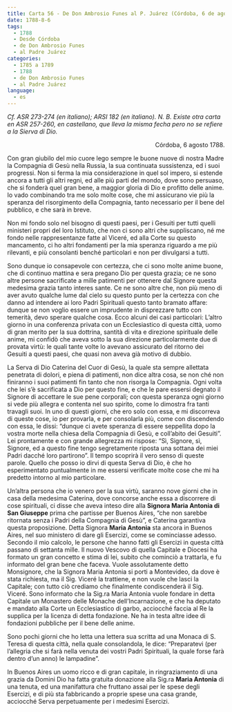 ```yaml
---
title: Carta 56 - De Don Ambrosio Funes al P. Juárez (Córdoba, 6 de agosto de 1788).
date: 1788-8-6
tags:
  - 1788
  - Desde Córdoba
  - de Don Ambrosio Funes
  - al Padre Juárez
categories:
  - 1785 a 1789
  - 1788
  - de Don Ambrosio Funes
  - al Padre Juárez
language:
  - es
---
```

_Cf. ASR 273-274 (en italiano); ARSI 182 (en italiano).
N. B. Existe otra carta en ASR 257-260, en castellano, que lleva la misma fecha pero no se refiere a la Sierva di Dio._

<div align="right">
Córdoba, 6 agosto 1788.
</div>

Con gran giubilo del mio cuore lego sempre le buone nuove di nostra Madre la Compagnia di Gesù nella Russia, la sua continuata sussistenza, ed i suoi progressi. Non si ferma la mia considerazione in quel sol impero, si estende ancora a tutti gli altri regni, ed alle più parti del mondo, dove sono persuaso, che si fonderà quel gran bene, a maggior gloria di Dio e profitto delle anime. Io vado combinando tra me solo molte cose, che mi assicurano vie più la speranza del risorgimento della Compagnia, tanto necessario per il bene del pubblico, e che sarà in breve.

Non mi fondo solo nel bisogno di questi paesi, per i Gesuiti per tutti quelli ministeri propri del loro Istituto, che non ci sono altri che suppliscano, né me fondo nelle rappresentanze fatte al Viceré, ed alla Corte su questo mancamento, ci ho altri fondamenti per la mia speranza riguardo a me più rilevanti, e più consolanti benché particolari e non per divulgarsi a tutti.

Sono dunque io consapevole con certezza, che ci sono molte anime buone, che di continuo mattina e sera pregano Dio per questa grazia; ce ne sono altre persone sacrificate a mille patimenti per ottenere dal Signore questa medesima grazia tanto interes sante. Ce ne sono altre che, non più meno di aver avuto qualche lume dal cielo su questo punto per la certezza con che danno ad intendere ai loro Padri Spirituali questo tanto bramato affare: dunque se non voglio essere un imprudente in disprezzare tutto con temerità, devo sperare qualche cosa. Ecco alcuni dei casi particolari: L’altro giorno in una conferenza privata con un Ecclesiastico di questa città, uomo di gran merito per la sua dottrina, santità di vita e direzione spirituale delle anime, mi confidò che aveva sotto la sua direzione particolarmente due di provata virtù: le quali tante volte lo avevano assicurato del ritorno dei Gesuiti a questi paesi, che quasi non aveva già motivo di dubbio.

La Serva di Dio Caterina del Cuor di Gesù, la quale sta sempre allettata penetrata di dolori, e piena di patimenti, non dice altra cosa, se non ché non finiranno i suoi patimenti fin tanto che non risorga la Compagnia. Ogni volta che lei s’è sacrificata a Dio per questo fine, e che le pare essersi degnato il Signore di accettare le sue pene corporali; con questa speranza ogni giorno si vede più allegra e contenta nel suo spirito, come lo dimostra fra tanti travagli suoi. In uno di questi giorni, che ero solo con essa, e mi discorreva di queste cose, io per provarla, e per consolarla più, come con discendendo con essa, le dissi: “dunque ci avete speranza di essere seppellita dopo la vostra morte nella chiesa della Compagnia di Gesù, e coll’abito dei Gesuiti”. Lei prontamente e con grande allegrezza mi rispose: “Sì, Signore, sì, Signore, ed a questo fine tengo segretamente riposta una sottana dei miei Padri dacché loro partirono”. Il tempo scoprirà il vero senso di queste parole. Quello che posso io dirvi di questa Serva di Dio, è che ho esperimentato puntualmente in me essersi verificate molte cose che mi ha predetto intorno al mio particolare.

Un’altra persona che io venero per la sua virtù, saranno nove giorni che in casa della medesima Caterina, dove concorse anche essa a discorrere di cose spirituali, ci disse che aveva inteso dire alla **Signora Maria Antonia di San Giuseppe** prima che partisse per Buenos Aires, “che non sarebbe ritornata senza i Padri della Compagnia di Gesù”, e Caterina garantiva questa proposizione. Detta Signora **Maria Antonia** sta ancora in Buenos Aires, nel suo ministero di dare gli Esercizi, come se cominciasse adesso. Secondo il mio calcolo, le persone che hanno fatti gli Esercizi in questa città passano di settanta mille. Il nuovo Vescovo di quella Capitale e Diocesi ha formato un gran concetto e stima di lei, subito che cominciò a trattarla, e fu informato del gran bene che faceva. Vuole assolutamente detto Monsignore, che la Signora Maria Antonia si porti a Montevideo, da dove è stata richiesta, ma il Sig. Viceré la trattiene, e non vuole che lasci la Capitale; con tutto ciò crediamo che finalmente condiscenderà il Sig. Viceré. Sono informato che la Sig.ra Maria Antonia vuole fondare in detta Capitale un Monastero delle Monache dell’Incarnazione, e che ha deputato e mandato alla Corte un Ecclesiastico di garbo, acciocché faccia al Re la supplica per la licenza di detta fondazione. Ne ha in testa altre idee di fondazioni pubbliche per il bene delle anime.

Sono pochi giorni che ho letta una lettera sua scritta ad una Monaca di S. Teresa di questa città, nella quale consolandola, le dice: “Preparatevi (per l’allegria che si farà nella venuta dei vostri Padri Spirituali, la quale forse farà dentro d’un anno) le lampadine”.

In Buenos Aires un uomo ricco e di gran capitale, in ringraziamento di una grazia da Domini Dio ha fatta gratuita donazione alla Sig.ra **Maria Antonia** di una tenuta, ed una manifattura che fruttano assai per le spese degli Esercizi, e di più sta fabbricando a proprie spese una casa grande, acciocché Serva perpetuamente per i medesimi Esercizi.
